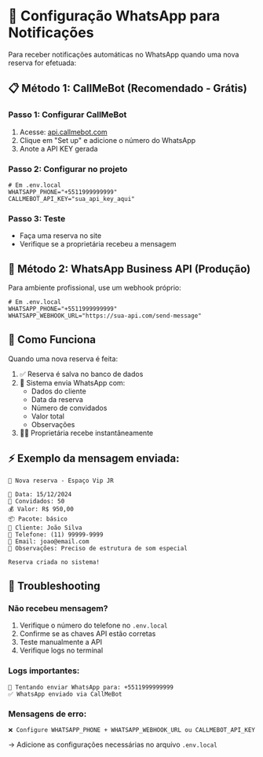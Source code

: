 # 🤳 Configuração WhatsApp para Notificações

Para receber notificações automáticas no WhatsApp quando uma nova reserva for efetuada:

## 📋 Método 1: CallMeBot (Recomendado - Grátis)

### Passo 1: Configurar CallMeBot
1. Acesse: [api.callmebot.com](https://api.callmebot.com/whatsapp.php)
2. Clique em "Set up" e adicione o número do WhatsApp
3. Anote a API KEY gerada

### Passo 2: Configurar no projeto
```env
# Em .env.local
WHATSAPP_PHONE="+5511999999999"
CALLMEBOT_API_KEY="sua_api_key_aqui"
```

### Passo 3: Teste
- Faça uma reserva no site
- Verifique se a proprietária recebeu a mensagem

## 🏢 Método 2: WhatsApp Business API (Produção)

Para ambiente profissional, use um webhook próprio:

```env
# Em .env.local
WHATSAPP_PHONE="+5511999999999"
WHATSAPP_WEBHOOK_URL="https://sua-api.com/send-message"
```

## 📱 Como Funciona

Quando uma nova reserva é feita:
1. ✅ Reserva é salva no banco de dados
2. 📲 Sistema envia WhatsApp com:
   - Dados do cliente
   - Data da reserva
   - Número de convidados
   - Valor total
   - Observações
3. 👩‍💼 Proprietária recebe instantâneamente

## ⚡ Exemplo da mensagem enviada:

```
🏡 Nova reserva - Espaço Vip JR

📅 Data: 15/12/2024
👥 Convidados: 50
💰 Valor: R$ 950,00
📦 Pacote: básico
👤 Cliente: João Silva
📱 Telefone: (11) 99999-9999
📧 Email: joao@email.com
📝 Observações: Preciso de estrutura de som especial

Reserva criada no sistema!
```

## 🔧 Troubleshooting

### Não recebeu mensagem?
1. Verifique o número do telefone no `.env.local`
2. Confirme se as chaves API estão corretas
3. Teste manualmente a API
4. Verifique logs no terminal

### Logs importantes:
```
📱 Tentando enviar WhatsApp para: +5511999999999
✅ WhatsApp enviado via CallMeBot
```

### Mensagens de erro:
```
❌ Configure WHATSAPP_PHONE + WHATSAPP_WEBHOOK_URL ou CALLMEBOT_API_KEY
```
→ Adicione as configurações necessárias no arquivo `.env.local`
